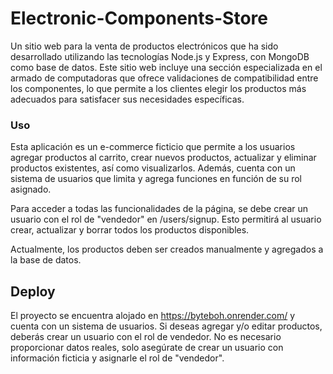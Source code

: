 # Electronic-Components-Store

Un sitio web para la venta de productos electrónicos que ha sido desarrollado utilizando las tecnologías Node.js y Express, con MongoDB como base de datos. Este sitio web incluye una sección especializada en el armado de computadoras que ofrece validaciones de compatibilidad entre los componentes, lo que permite a los clientes elegir los productos más adecuados para satisfacer sus necesidades específicas.



### Uso
Esta aplicación es un e-commerce ficticio que permite a los usuarios agregar productos al carrito, crear nuevos productos, actualizar y eliminar productos existentes, así como visualizarlos. Además, cuenta con un sistema de usuarios que limita y agrega funciones en función de su rol asignado.

Para acceder a todas las funcionalidades de la página, se debe crear un usuario con el rol de "vendedor" en /users/signup. Esto permitirá al usuario crear, actualizar y borrar todos los productos disponibles.

Actualmente, los productos deben ser creados manualmente y agregados a la base de datos.


## Deploy

El proyecto se encuentra alojado en https://byteboh.onrender.com/ y cuenta con un sistema de usuarios. Si deseas agregar y/o editar productos, deberás crear un usuario con el rol de vendedor. No es necesario proporcionar datos reales, solo asegúrate de crear un usuario con información ficticia y asignarle el rol de "vendedor".
